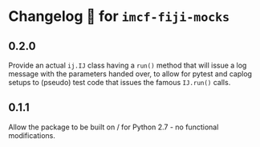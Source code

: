 # Changelog 🧾 for `imcf-fiji-mocks`

## 0.2.0

Provide an actual `ij.IJ` class having a `run()` method that will issue a log
message with the parameters handed over, to allow for pytest and caplog setups
to (pseudo) test code that issues the famous `IJ.run()` calls.

## 0.1.1

Allow the package to be built on / for Python 2.7 - no functional modifications.
